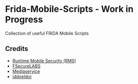 # Frida-Mobile-Scripts - Work in Progress
Collection of useful FRIDA Mobile Scripts

## Credits 
* [Runtime Mobile Security (RMS)](https://github.com/m0bilesecurity/RMS-Runtime-Mobile-Security)
* [FSecureLABS](https://github.com/FSecureLABS/android-keystore-audit)
* [Mediaservice](https://techblog.mediaservice.net/)
* [iddoeldor](https://github.com/iddoeldor)
